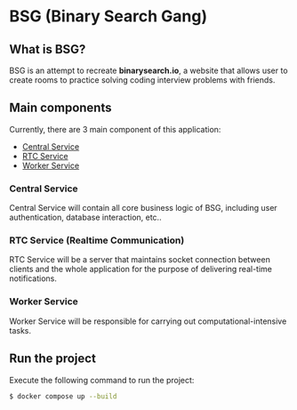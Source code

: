 # BSG (Binary Search Gang)

## What is BSG?

BSG is an attempt to recreate **binarysearch.io**, a website that allows user to create rooms to practice solving coding interview problems with friends. 

## Main components

Currently, there are 3 main component of this application: 
- [Central Service](#central-service)
- [RTC Service](#rtc-service-realtime-communication)
- [Worker Service](#worker-service)

### Central Service
Central Service will contain all core business logic of BSG, including user authentication, database interaction, etc..

### RTC Service (Realtime Communication)
RTC Service will be a server that maintains socket connection between clients and the whole application for the purpose of delivering real-time notifications. 

### Worker Service
Worker Service will be responsible for carrying out computational-intensive tasks. 

## Run the project

Execute the following command to run the project: 
```bash
$ docker compose up --build
```